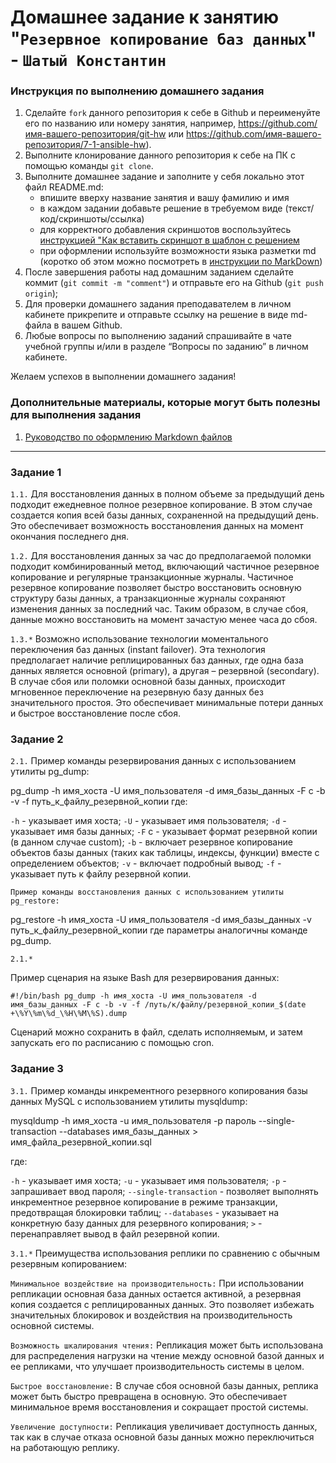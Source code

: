 # Домашнее задание к занятию "`Резервное копирование баз данных`" - `Шатый Константин`


### Инструкция по выполнению домашнего задания

   1. Сделайте `fork` данного репозитория к себе в Github и переименуйте его по названию или номеру занятия, например, https://github.com/имя-вашего-репозитория/git-hw или  https://github.com/имя-вашего-репозитория/7-1-ansible-hw).
   2. Выполните клонирование данного репозитория к себе на ПК с помощью команды `git clone`.
   3. Выполните домашнее задание и заполните у себя локально этот файл README.md:
      - впишите вверху название занятия и вашу фамилию и имя
      - в каждом задании добавьте решение в требуемом виде (текст/код/скриншоты/ссылка)
      - для корректного добавления скриншотов воспользуйтесь [инструкцией "Как вставить скриншот в шаблон с решением](https://github.com/netology-code/sys-pattern-homework/blob/main/screen-instruction.md)
      - при оформлении используйте возможности языка разметки md (коротко об этом можно посмотреть в [инструкции  по MarkDown](https://github.com/netology-code/sys-pattern-homework/blob/main/md-instruction.md))
   4. После завершения работы над домашним заданием сделайте коммит (`git commit -m "comment"`) и отправьте его на Github (`git push origin`);
   5. Для проверки домашнего задания преподавателем в личном кабинете прикрепите и отправьте ссылку на решение в виде md-файла в вашем Github.
   6. Любые вопросы по выполнению заданий спрашивайте в чате учебной группы и/или в разделе “Вопросы по заданию” в личном кабинете.
   
Желаем успехов в выполнении домашнего задания!
   
### Дополнительные материалы, которые могут быть полезны для выполнения задания

1. [Руководство по оформлению Markdown файлов](https://gist.github.com/Jekins/2bf2d0638163f1294637#Code)

---

### Задание 1

`1.1.` Для восстановления данных в полном объеме за предыдущий день подходит ежедневное полное резервное копирование. В этом случае создается копия всей базы данных, сохраненной на предыдущий день. Это обеспечивает возможность восстановления данных на момент окончания последнего дня.

`1.2.` Для восстановления данных за час до предполагаемой поломки подходит комбинированный метод, включающий частичное резервное копирование и регулярные транзакционные журналы. Частичное резервное копирование позволяет быстро восстановить основную структуру базы данных, а транзакционные журналы сохраняют изменения данных за последний час. Таким образом, в случае сбоя, данные можно восстановить на момент зачастую менее часа до сбоя.

`1.3.*` Возможно использование технологии моментального переключения баз данных (instant failover). Эта технология предполагает наличие реплицированных баз данных, где одна база данных является основной (primary), а другая – резервной (secondary). В случае сбоя или поломки основной базы данных, происходит мгновенное переключение на резервную базу данных без значительного простоя. Это обеспечивает минимальные потери данных и быстрое восстановление после сбоя.

### Задание 2

`2.1.` Пример команды резервирования данных с использованием утилиты pg_dump:

pg_dump -h имя_хоста -U имя_пользователя -d имя_базы_данных -F c -b -v -f путь_к_файлу_резервной_копии
где:

`-h` - указывает имя хоста;
`-U` - указывает имя пользователя;
`-d` - указывает имя базы данных;
`-F` c - указывает формат резервной копии (в данном случае custom);
`-b` - включает резервное копирование объектов базы данных (таких как таблицы, индексы, функции) вместе с определением объектов;
`-v` - включает подробный вывод;
`-f` - указывает путь к файлу резервной копии.

`Пример команды восстановления данных с использованием утилиты pg_restore:`

pg_restore -h имя_хоста -U имя_пользователя -d имя_базы_данных -v путь_к_файлу_резервной_копии
где параметры аналогичны команде pg_dump.

`2.1.*`

Пример сценария на языке Bash для резервирования данных:

`#!/bin/bash
pg_dump -h имя_хоста -U имя_пользователя -d имя_базы_данных -F c -b -v -f /путь/к/файлу/резервной_копии_$(date +\%Y\%m\%d_\%H\%M\%S).dump`

Сценарий можно сохранить в файл, сделать исполняемым, и затем запускать его по расписанию с помощью cron.

### Задание 3

`3.1.` Пример команды инкрементного резервного копирования базы данных MySQL с использованием утилиты mysqldump:

mysqldump -h имя_хоста -u имя_пользователя -p пароль --single-transaction --databases имя_базы_данных > имя_файла_резервной_копии.sql

где:

`-h` - указывает имя хоста;
`-u` - указывает имя пользователя;
`-p` - запрашивает ввод пароля;
`--single-transaction` - позволяет выполнять инкрементное резервное копирование в режиме транзакции, предотвращая блокировки таблиц;
`--databases` - указывает на конкретную базу данных для резервного копирования;
`>` - перенаправляет вывод в файл резервной копии.

`3.1.*` Преимущества использования реплики по сравнению с обычным резервным копированием:

`Минимальное воздействие на производительность:` 
При использовании репликации основная база данных остается активной, а резервная копия создается с реплицированных данных. Это позволяет избежать значительных блокировок и воздействия на производительность основной системы.

`Возможность шкалирования чтения:`
Репликация может быть использована для распределения нагрузки на чтение между основной базой данных и ее репликами, что улучшает производительность системы в целом.

`Быстрое восстановление:`
В случае сбоя основной базы данных, реплика может быть быстро превращена в основную. Это обеспечивает минимальное время восстановления и сокращает простой системы.

`Увеличение доступности:` 
Репликация увеличивает доступность данных, так как в случае отказа основной базы данных можно переключиться на работающую реплику.
